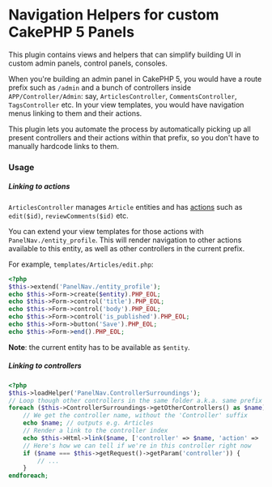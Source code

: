 # Navigation Helpers for custom CakePHP 5 Panels

This plugin contains views and helpers that can simplify building UI in custom admin panels, control panels, consoles.

When you're building an admin panel in CakePHP 5, you would have a route prefix such as `/admin` and a bunch of controllers inside `APP/Controller/Admin`: say, `ArticlesController`, `CommentsController`, `TagsController` etc. In your view templates, you would have navigation menus linking to them and their actions.

This plugin lets you automate the process by automatically picking up all present controllers and their actions within that prefix, so you don't have to manually hardcode links to them.

### Usage

##### Linking to actions

`ArticlesController` manages `Article` entities and has [actions](https://book.cakephp.org/5/en/controllers.html#controller-actions) such as `edit($id)`, `reviewComments($id)` etc.

You can extend your view templates for those actions with `PanelNav./entity_profile`. This will render navigation to other actions available to this entity, as well as other controllers in the current prefix.

For example, `templates/Articles/edit.php`:

```php
<?php
$this->extend('PanelNav./entity_profile');
echo $this->Form->create($entity).PHP_EOL;
echo $this->Form->control('title').PHP_EOL;
echo $this->Form->control('body').PHP_EOL;
echo $this->Form->control('is_published').PHP_EOL;
echo $this->Form->button('Save').PHP_EOL;
echo $this->Form->end().PHP_EOL;
```

**Note**: the current entity has to be available as `$entity`.

##### Linking to controllers

```php
<?php
$this->loadHelper('PanelNav.ControllerSurroundings');
// Loop though other controllers in the same folder a.k.a. same prefix
foreach ($this->ControllerSurroundings->getOtherControllers() as $name):
    // We get the controller name, without the 'Controller' suffix
    echo $name; // outputs e.g. Articles
    // Render a link to the controller index
    echo $this->Html->link($name, ['controller' => $name, 'action' => 'index']);
    // Here's how we can tell if we're in this controller right now
    if ($name === $this->getRequest()->getParam('controller')) {
        // ...
    }
endforeach;
```
